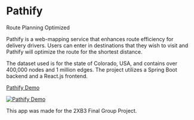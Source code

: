 # Pathify

Route Planning Optimized

Pathify is a web-mapping service that enhances route efficiency for delivery drivers. Users can enter in destinations that they wish to visit and Pathify will optimize the route for the shortest distance.

The dataset used is for the state of Colorado, USA, and contains over 400,000 nodes and 1 million edges. The project utilizes a Spring Boot backend and a React.js frontend.

[Pathify Demo](https://pathify-map.web.app/)

[![Pathify Demo](http://img.youtube.com/vi/lE599IFsKck/0.jpg)](https://www.youtube.com/watch?v=lE599IFsKck "Pathify Demo") 

This app was made for the 2XB3 Final Group Project.